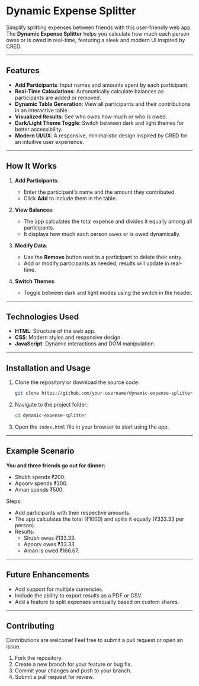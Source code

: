 # Dynamic Expense Splitter

Simplify splitting expenses between friends with this user-friendly web app. The **Dynamic Expense Splitter** helps you calculate how much each person owes or is owed in real-time, featuring a sleek and modern UI inspired by CRED.

---

## Features

- **Add Participants**: Input names and amounts spent by each participant.
- **Real-Time Calculations**: Automatically calculate balances as participants are added or removed.
- **Dynamic Table Generation**: View all participants and their contributions in an interactive table.
- **Visualized Results**: See who owes how much or who is owed.
- **Dark/Light Theme Toggle**: Switch between dark and light themes for better accessibility.
- **Modern UI/UX**: A responsive, minimalistic design inspired by CRED for an intuitive user experience.

---

## How It Works

1. **Add Participants**:
   - Enter the participant's name and the amount they contributed.
   - Click **Add** to include them in the table.

2. **View Balances**:
   - The app calculates the total expense and divides it equally among all participants.
   - It displays how much each person owes or is owed dynamically.

3. **Modify Data**:
   - Use the **Remove** button next to a participant to delete their entry.
   - Add or modify participants as needed; results will update in real-time.

4. **Switch Themes**:
   - Toggle between dark and light modes using the switch in the header.

---

## Technologies Used

- **HTML**: Structure of the web app.
- **CSS**: Modern styles and responsive design.
- **JavaScript**: Dynamic interactions and DOM manipulation.

---

## Installation and Usage

1. Clone the repository or download the source code:
   ```bash
   git clone https://github.com/your-username/dynamic-expense-splitter.git
   ```

2. Navigate to the project folder:
   ```bash
   cd dynamic-expense-splitter
   ```

3. Open the `index.html` file in your browser to start using the app.

---

## Example Scenario

**You and three friends go out for dinner:**

- Shubh spends ₹200.
- Apoorv spends ₹300.
- Aman spends ₹500.

Steps:
- Add participants with their respective amounts.
- The app calculates the total (₹1000) and splits it equally (₹333.33 per person).
- Results:
  - Shubh owes ₹133.33.
  - Apoorv owes ₹33.33.
  - Aman is owed ₹166.67.

---

## Future Enhancements

- Add support for multiple currencies.
- Include the ability to export results as a PDF or CSV.
- Add a feature to split expenses unequally based on custom shares.

---

## Contributing

Contributions are welcome! Feel free to submit a pull request or open an issue.

1. Fork the repository.
2. Create a new branch for your feature or bug fix.
3. Commit your changes and push to your branch.
4. Submit a pull request for review.